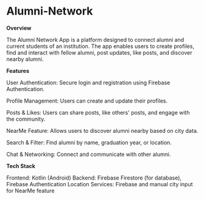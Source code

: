 # Alumni-Network

**Overview**

The Alumni Network App is a platform designed to connect alumni and current students of an institution. The app enables users to create profiles, find and interact with fellow alumni, post updates, like posts, and discover nearby alumni.

**Features**

User Authentication: Secure login and registration using Firebase Authentication.

Profile Management: Users can create and update their profiles.

Posts & Likes: Users can share posts, like others' posts, and engage with the community.

NearMe Feature: Allows users to discover alumni nearby based on city data.

Search & Filter: Find alumni by name, graduation year, or location.

Chat & Networking: Connect and communicate with other alumni.

**Tech Stack**

Frontend: Kotlin (Android)
Backend: Firebase Firestore (for database), Firebase Authentication
Location Services: Firebase and manual city input for NearMe feature
